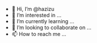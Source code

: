 - 👋 Hi, I’m @hazizu
- 👀 I’m interested in ...
- 🌱 I’m currently learning ...
- 💞️ I’m looking to collaborate on ...
- 📫 How to reach me ...

<!---
hazizu/hazizu is a ✨ special ✨ repository because its `README.md` (this file) appears on your GitHub profile.
You can click the Preview link to take a look at your changes.
--->
